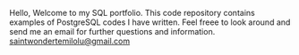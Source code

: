 Hello, Welcome to my SQL portfolio. This code repository contains examples of PostgreSQL codes I have written. Feel freee to look around and send me an email for further questions and information. saintwondertemilolu@gmail.com
